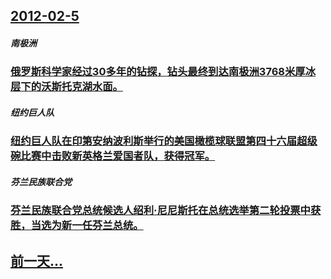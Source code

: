 ## [2012-02-5](/zh/news/2012/02/5/index.md)

##### 南极洲
### [俄罗斯科学家经过30多年的钻探，钻头最终到达南极洲3768米厚冰层下的沃斯托克湖水面。](/zh/news/2012/02/5/俄罗斯科学家经过30多年的钻探-钻头最终到达南极洲3768米厚冰层下的沃斯托克湖水面.md)
##### 纽约巨人队
### [纽约巨人队在印第安纳波利斯举行的美国橄榄球联盟第四十六届超级碗比赛中击败新英格兰爱国者队，获得冠军。](/zh/news/2012/02/5/纽约巨人队在印第安纳波利斯举行的美国橄榄球联盟第四十六届超级碗比赛中击败新英格兰爱国者队-获得冠军.md)
##### 芬兰民族联合党
### [芬兰民族联合党总统候选人绍利·尼尼斯托在总统选举第二轮投票中获胜，当选为新一任芬兰总统。](/zh/news/2012/02/5/芬兰民族联合党总统候选人绍利-尼尼斯托在总统选举第二轮投票中获胜-当选为新一任芬兰总统.md)
## [前一天...](/zh/news/2012/02/4/index.md)

